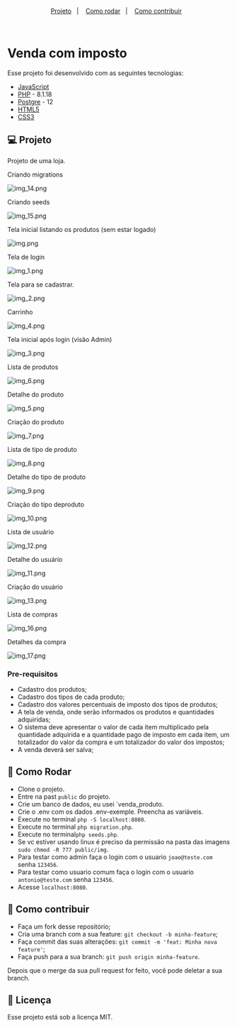 <p align="center">
  <a href="#-projeto">Projeto</a>&nbsp;&nbsp;&nbsp;|&nbsp;&nbsp;&nbsp; 
  <a href="#-como-rodar">Como rodar</a>&nbsp;&nbsp;&nbsp;|&nbsp;&nbsp;&nbsp;
  <a href="#-como-contribuir">Como contribuir</a>&nbsp;&nbsp;&nbsp;
  </p>
<br>


# Venda com imposto 

Esse projeto foi desenvolvido com as seguintes tecnologias:

- [JavaScript](https://developer.mozilla.org/pt-BR/docs/Web/JavaScript)
- [PHP](https://www.php.net/) - 8.1.18
- [Postgre](https://www.postgresql.org/) - 12
- [HTML5](https://developer.mozilla.org/pt-BR/docs/Web/HTML/Element) 
- [CSS3](https://developer.mozilla.org/pt-BR/docs/Web/CSS)

## 💻 Projeto

Projeto de uma loja.

Criando migrations

![img_14.png](.github%2Fimg_14.png)

Criando seeds

![img_15.png](.github%2Fimg_15.png)

Tela inicial listando os produtos (sem estar logado)

![img.png](.github%2Fimg.png)

Tela de login

![img_1.png](.github%2Fimg_1.png)

Tela para se cadastrar.

![img_2.png](.github%2Fimg_2.png)

Carrinho

![img_4.png](.github%2Fimg_4.png)

Tela inicial após login (visão Admin)

![img_3.png](.github%2Fimg_3.png)

Lista de produtos

![img_6.png](.github%2Fimg_6.png)

Detalhe do produto 

![img_5.png](.github%2Fimg_5.png)

Criação do produto

![img_7.png](.github%2Fimg_7.png)

Lista de tipo de produto

![img_8.png](.github%2Fimg_8.png)

Detalhe do tipo de produto

![img_9.png](.github%2Fimg_9.png)

Criação do tipo deproduto

![img_10.png](.github%2Fimg_10.png)

Lista de usuário

![img_12.png](.github%2Fimg_12.png)

Detalhe do usuário

![img_11.png](.github%2Fimg_11.png)

Criação do usuário

![img_13.png](.github%2Fimg_13.png)

Lista de compras

![img_16.png](.github%2Fimg_16.png)

Detalhes da compra

![img_17.png](.github%2Fimg_17.png)

### Pre-requisitos

- Cadastro dos produtos;
- Cadastro dos tipos de cada produto;
- Cadastro dos valores percentuais de imposto dos tipos de produtos;
- A tela de venda, onde serão informados os produtos e quantidades adquiridas;
- O sistema deve apresentar o valor de cada item multiplicado pela quantidade adquirida e a
quantidade pago de imposto em cada item, um totalizador do valor da compra e um
totalizador do valor dos impostos;
- A venda deverá ser salva;

## 🚀 Como Rodar

- Clone o projeto.
- Entre na past `public` do projeto.
- Crie um banco de dados, eu usei `venda_produto.
- Crie o .env com os dados .env-exemple. Preencha as variáveis.
- Execute no terminal `php -S localhost:8080`.
- Execute no terminal `php migration.php`.
- Execute no terminal`php seeds.php`.
- Se vc estiver usando linux é preciso da permissão na pasta das imagens `sudo chmod -R 777 public/img`.
- Para testar como admin faça o login com o usuario `joao@teste.com` senha `123456`.
- Para testar como usuario comum faça o login com o usuario `antonio@teste.com` senha `123456`.
- Acesse `localhost:8080`.

## 🤔 Como contribuir

- Faça um fork desse repositório;
- Cria uma branch com a sua feature: `git checkout -b minha-feature`;
- Faça commit das suas alterações: `git commit -m 'feat: Minha nova feature'`;
- Faça push para a sua branch: `git push origin minha-feature`.

Depois que o merge da sua pull request for feito, você pode deletar a sua branch.

## 📝 Licença

Esse projeto está sob a licença MIT.